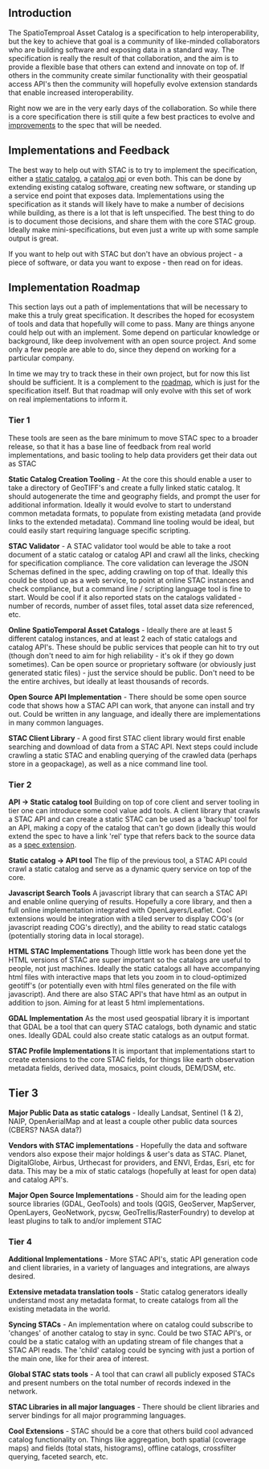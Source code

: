## Introduction

The SpatioTemproal Asset Catalog is a specification to help interoperability, but the key to achieve that goal is a community
of like-minded collaborators who are building software and exposing data in a standard way. The specification is really 
the result of that collaboration, and the aim is to provide a flexible base that others can extend and innovate on top of.
If others in the community create similar functionality with their geospatial access API's then the community will hopefully
evolve extension standards that enable increased interoperability.

Right now we are in the very early days of the collaboration. So while there is a core specification there is still quite a 
few best practices to evolve and [improvements](roadmap.md) to the spec that will be needed. 

## Implementations and Feedback

The best way to help out with STAC is to try to implement the specification, either a [static catalog](static-catalog/), a 
[catalog api](api-spec) or even both. This can be done by extending existing catalog software, creating new software, or 
standing up a service end point that exposes data. Implementations using the specification as it stands will likely 
have to make a number of decisions while building, as there is a lot that is left unspecified. The best thing to do 
is to document those decisions, and share them with the core STAC group. Ideally make mini-specifications, but even just
a write up with some sample output is great. 

If you want to help out with STAC but don't have an obvious project - a piece of software, or data you want to expose - then
read on for ideas.

## Implementation Roadmap

This section lays out a path of implementations that will be necessary to make this a truly great specification. It describes
the hoped for ecosystem of tools and data that hopefully will come to pass. Many are things anyone could help out with an 
implement. Some depend on particular knowledge or background, like deep involvement with an open source project. And some
only a few people are able to do, since they depend on working for a particular company.

In time we may try to track these in their own project, but for now this list should be sufficient. It is a complement
to the [roadmap](roadmap.md), which is just for the specification itself. But that roadmap will only evolve with this
set of work on real implementations to inform it.

### Tier 1

These tools are seen as the bare minimum to move STAC spec to a broader release, so that it has a base line of feedback from
real world implementations, and basic tooling to help data providers get their data out as STAC

**Static Catalog Creation Tooling** - At the core this should enable a user to take a directory of GeoTIFF's and create 
a fully linked static catalog. It should autogenerate the time and geography fields, and prompt the user for additional information.
Ideally it would evolve to start to understand common metadata formats, to populate from existing metadata (and provide links
to the extended metadata). Command line tooling would be ideal, but could easily start requiring language specific scripting.

**STAC Validator** - A STAC validator tool would be able to take a root document of a static catalog or catalog API and crawl
all the links, checking for specification compliance. The core validation can leverage the JSON Schemas defined in the spec,
adding crawling on top of that. Ideally this could be stood up as a web service, to point at online STAC instances and check
compliance, but a command line / scripting language tool is fine to start. Would be cool if it also reported stats on the 
catalogs validated - number of records, number of asset files, total asset data size referenced, etc.

**Online SpatioTemporal Asset Catalogs** - Ideally there are at least 5 different catalog instances, and at least 2 each of static
catalogs and catalog API's. These should be public services that people can hit to try out (though don't need to aim for
high reliability - it's ok if they go down sometimes). Can be open source or proprietary software (or obviously just
generated static files) - just the service should be public. Don't need to be the entire archives, but ideally at least
thousands of records.

**Open Source API Implementation** - There should be some open source code that shows how a STAC API can work, that anyone
can install and try out. Could be written in any language, and ideally there are implementations in many common languages.

**STAC Client Library** - A good first STAC client library would first enable searching and download of data from a STAC API. 
Next steps could include crawling a static STAC and enabling querying of the crawled data (perhaps store in a geopackage), as
well as a nice command line tool.

### Tier 2

**API -> Static catalog tool** Building on top of core client and server tooling in tier one can introduce some cool value add tools.
A client library that crawls a STAC API and can create a static STAC can be used as a 'backup' tool for an API, making a copy
of the catalog that can't go down (ideally this would extend the spec to have a link 'rel' type that refers back to the source
data as a [spec extension](https://github.com/radiantearth/stac-spec/blob/dev/roadmap.md#provenance--duplication-tracking). 

**Static catalog -> API tool** The flip of the previous tool,  a STAC API could crawl a static catalog and serve as a 
dynamic query service on top of the core.

**Javascript Search Tools** A javascript library that can search a STAC API and enable online querying of results. Hopefully
a core library, and then a full online implementation integrated with OpenLayers/Leaflet. Cool extensions would be integration
with a tiled server to display COG's (or javascript reading COG's directly), and the ability to read static catalogs (potentially
storing data in local storage). 

**HTML STAC Implementations** Though little work has been done yet the HTML versions of STAC are super important so the catalogs
are useful to people, not just machines. Ideally the static catalogs all have accompanying html files with interactive maps that
lets you zoom in to cloud-optimized geotiff's (or potentially even with html files generated on the file with javascript). And
there are also STAC API's that have html as an output in addition to json. Aiming for at least 5 html implementations.

**GDAL Implementation** As the most used geospatial library it is important that GDAL be a tool that can query STAC catalogs,
both dynamic and static ones. Ideally GDAL could also create static catalogs as an output format. 

**STAC Profile Implementations** It is important that implementations start to create extensions to the core STAC fields,
for things like earth observation metadata fields, derived data, mosaics, point clouds, DEM/DSM, etc. 

## Tier 3

**Major Public Data as static catalogs** - Ideally Landsat, Sentinel (1 & 2), NAIP, OpenAerialMap and at least a couple other public data
sources (CBERS? NASA data?)

**Vendors with STAC implementations** - Hopefully the data and software vendors also expose their major holdings & user's
data as STAC. Planet, DigitalGlobe, Airbus, Urthecast for providers, and ENVI, Erdas, Esri, etc for data. This may be a 
mix of static catalogs (hopefully at least for open data) and catalog API's.

**Major Open Source Implementations** - Should aim for the leading open source libraries (GDAL, GeoTools) and tools (QGIS, GeoServer,
MapServer, OpenLayers, GeoNetwork, pycsw, GeoTrellis/RasterFoundry) to develop at least plugins to talk to and/or implement STAC

### Tier 4

**Additional Implementations** - More STAC API's, static API generation code and client libraries, in a variety of languages
and integrations, are always desired. 

**Extensive metadata translation tools** - Static catalog generators ideally understand most any metadata format, to create
catalogs from all the existing metadata in the world.

**Syncing STACs** - An implementation where on catalog could subscribe to 'changes' of another catalog to stay in sync. Could
be two STAC API's, or could be a static catalog with an updating stream of file changes that a STAC API reads. The 'child'
catalog could be syncing with just a portion of the main one, like for their area of interest.

**Global STAC stats tools** - A tool that can crawl all publicly exposed STACs and present numbers on the total number of 
records indexed in the network.

**STAC Libraries in all major languages** - There should be client libraries and server bindings for all major programming
languages. 

**Cool Extensions** - STAC should be a core that others build cool advanced catalog functionality on. Things like aggregation,
both spatial (coverage maps) and fields (total stats, histograms), offline catalogs, crossfilter querying, faceted search,
etc.

